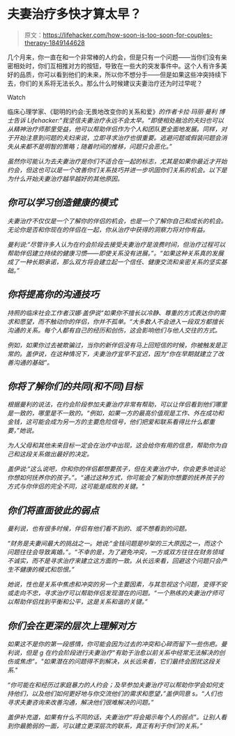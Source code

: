 # 夫妻治疗多快才算太早？

> 原文：<https://lifehacker.com/how-soon-is-too-soon-for-couples-therapy-1849144628>

几个月来，你一直在和一个非常棒的人约会，但是只有一个问题——当你们没有亲密相处时，你们互相推对方的按钮，导致在一些大的突发事件中。这个人有许多美好的品质，你可以看到他们的未来，所以你不想分手——但是如果这些冲突持续下去，你们的关系将无法长久。那么什么时候建议夫妻治疗还为时过早呢？

Watch

临床心理学家、《聪明的约会:无畏地改变你的关系和爱》*的作者卡拉·玛丽·曼利 博士告诉 Lifehacker:“我坚信夫妻治疗永远不会太早。“即使相处融洽的夫妇也可以从精神治疗师那里受益，他可以帮助伴侣作为个人和团队更全面地发展。同样，对于开始注意到问题的夫妇来说，立即寻求治疗也很重要。逃避问题或假装问题会消失从来都不是明智的策略；随着时间的推移，问题只会恶化。”*

*虽然你可能认为去夫妻治疗是你们不适合在一起的标志，尤其是如果你最近才开始约会，但这也可以是一个改善你们关系技巧并进一步巩固你们关系的机会。以下是为什么开始夫妻治疗越早越好的其他原因。*

## *你可以学习创造健康的模式*

*夫妻治疗不仅仅是一个了解你的伴侣的机会，也是一个了解你自己和成长的机会。无论你是否和你现在的伴侣在一起，你从治疗中获得的洞察力将对你有益。*

*曼利说:“尽管许多人认为在约会阶段去接受夫妻治疗是浪费时间，但治疗过程可以帮助伴侣建立持续的健康习惯——即使关系没有进展。”。“如果这种关系真的发展成了一种长期承诺，那么双方将会建立起一个信任、健康交流和亲密关系的坚实基础。”*

## *你将提高你的沟通技巧*

*持照的临床社会工作者汉娜·盖伊说“如果你不擅长以冷静、尊重的方式表达你的需求和愿望，而不触动你的伴侣，你并不孤单。“大多数人不会进入一段双方都擅长沟通的关系。每个人都有自己的经历和创伤，这会影响他们与他人交往的方式。*

*例如，如果你过去被欺骗过，当你的新伴侣没有马上回短信的时候，你被触发是正常的。盖伊说，在这种情况下，夫妻治疗宜早不宜迟，因为“你在早期就建立了改善沟通的基础”。*

## ***你将了解你们的共同(和不同)目标***

*根据曼利的说法，在约会阶段参加夫妻治疗非常有帮助，可以让伴侣看到他们哪里是一致的，哪里是不一致的。“例如，如果一方的最高价值观是工作、外在成功和金钱，这可能会成为另一方的主要危险信号，他们把爱和联系看得比什么都重要，”她说。*

*为人父母和其他未来目标一定会在治疗中出现，这会给你有用的信息，帮助你为自己和这段关系做出最好的决定。*

*盖伊说:“这么说吧，你和你的伴侣都想要孩子，但在夫妻治疗中，你会更多地谈论你想如何抚养你的孩子。”。“通过这种方式，你可能会了解到你想要的抚养孩子的方式与你伴侣的完全不同，这可能是成败的关键。"*

## *你们将直面彼此的弱点*

*曼利说，也有很多时候，伴侣有他们看不到的、或不想看到的问题。*

*“财务是夫妻间最大的挑战之一。她说:“金钱问题是吵架的三大原因之一，而这个问题往往会导致离婚。”。“不幸的是，为了避免冲突，一方或双方往往在财务领域不诚实，而不是寻求治疗来建立这方面的一致。从长远来看，回避这个问题只会产生不健康的模式和怨恨。”*

*她说，性也是关系中焦虑和冲突的另一个主要因素，与其忽视这个问题，变得不安或走向不忠，寻求治疗可以帮助伴侣发现潜在的问题。“一个熟练的夫妻治疗师可以帮助伴侣找到平衡和公平，这是关系和谐的关键。”*

## ***你们会在更深的层次上理解对方***

*如果这不是你的第一段感情，你可能会因为过去的冲突和心碎而留下一些伤疤。曼利说，但是 g 在约会阶段进行夫妻治疗“有助于治愈以前关系中经常无法解决的创伤或焦虑”。"如果潜在的问题得不到解决，从长远来看，它们最终会困扰这段关系."*

*“你可能在和经历过家庭暴力的人约会；及早参加夫妻治疗可以帮助你学会如何支持他们，以及他们如何更好地与你交流他们的需求和愿望，”盖伊同意 s。“人们也寻求夫妻咨询来改善沟通，解决他们很难解决的问题。”*

*盖伊补充道，如果有什么不同的话，夫妻治疗“将会揭示每个人的弱点”。让别人看到你最脆弱的一面，可以建立更深层次的联系，真正有利于你们的关系。”*